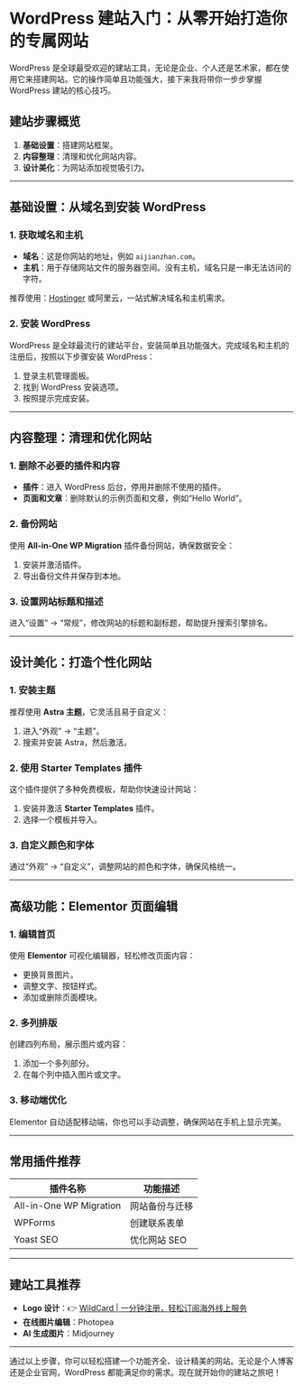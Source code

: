 # WordPress 建站入门：从零开始打造你的专属网站

WordPress 是全球最受欢迎的建站工具，无论是企业、个人还是艺术家，都在使用它来搭建网站。它的操作简单且功能强大，接下来我将带你一步步掌握 WordPress 建站的核心技巧。

## 建站步骤概览
1. **基础设置**：搭建网站框架。
2. **内容整理**：清理和优化网站内容。
3. **设计美化**：为网站添加视觉吸引力。

---

## 基础设置：从域名到安装 WordPress

### 1. 获取域名和主机
- **域名**：这是你网站的地址，例如 `aijianzhan.com`。
- **主机**：用于存储网站文件的服务器空间。没有主机，域名只是一串无法访问的字符。

推荐使用：[Hostinger](https://bit.ly/3BysRqP) 或阿里云，一站式解决域名和主机需求。

### 2. 安装 WordPress
WordPress 是全球最流行的建站平台，安装简单且功能强大。完成域名和主机的注册后，按照以下步骤安装 WordPress：
1. 登录主机管理面板。
2. 找到 WordPress 安装选项。
3. 按照提示完成安装。

---

## 内容整理：清理和优化网站

### 1. 删除不必要的插件和内容
- **插件**：进入 WordPress 后台，停用并删除不使用的插件。
- **页面和文章**：删除默认的示例页面和文章，例如“Hello World”。

### 2. 备份网站
使用 **All-in-One WP Migration** 插件备份网站，确保数据安全：
1. 安装并激活插件。
2. 导出备份文件并保存到本地。

### 3. 设置网站标题和描述
进入“设置” → “常规”，修改网站的标题和副标题，帮助提升搜索引擎排名。

---

## 设计美化：打造个性化网站

### 1. 安装主题
推荐使用 **Astra 主题**，它灵活且易于自定义：
1. 进入“外观” → “主题”。
2. 搜索并安装 Astra，然后激活。

### 2. 使用 Starter Templates 插件
这个插件提供了多种免费模板，帮助你快速设计网站：
1. 安装并激活 **Starter Templates** 插件。
2. 选择一个模板并导入。

### 3. 自定义颜色和字体
通过“外观” → “自定义”，调整网站的颜色和字体，确保风格统一。

---

## 高级功能：Elementor 页面编辑

### 1. 编辑首页
使用 **Elementor** 可视化编辑器，轻松修改页面内容：
- 更换背景图片。
- 调整文字、按钮样式。
- 添加或删除页面模块。

### 2. 多列排版
创建四列布局，展示图片或内容：
1. 添加一个多列部分。
2. 在每个列中插入图片或文字。

### 3. 移动端优化
Elementor 自动适配移动端，你也可以手动调整，确保网站在手机上显示完美。

---

## 常用插件推荐
| 插件名称                  | 功能描述                          |
|--------------------------|---------------------------------|
| All-in-One WP Migration   | 网站备份与迁移                     |
| WPForms                  | 创建联系表单                       |
| Yoast SEO                | 优化网站 SEO                       |

---

## 建站工具推荐
- **Logo 设计**：👉 [WildCard | 一分钟注册，轻松订阅海外线上服务](https://bbtdd.com/WildCard)
- **在线图片编辑**：Photopea
- **AI 生成图片**：Midjourney

---

通过以上步骤，你可以轻松搭建一个功能齐全、设计精美的网站。无论是个人博客还是企业官网，WordPress 都能满足你的需求。现在就开始你的建站之旅吧！